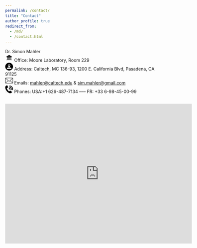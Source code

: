 ```yaml
---
permalink: /contact/
title: "Contact"
author_profile: true
redirect_from: 
  - /md/
  - /contact.html
---
```


Dr. Simon Mahler
<br> <img src="../images/building.png" alt="Building" style="width:25px;height:25px;"> Office: Moore Laboratory, Room 229
<br> <img src="../images/address.png" alt="Address" style="width:25px;height:25px;"> Address: Caltech, MC 136-93, 1200 E. California Blvd, Pasadena, CA 91125
<br> <img src="../images/email.png" alt="Email" style="width:25px;height:25px;"> Emails: mahler@caltech.edu & sim.mahler@gmail.com
<br> <img src="../images/phone.png" alt="PhoneUS" style="width:25px;height:25px;"> Phones:  USA:+1 626-487-7134  –––  FR: +33 6-98-45-00-99

<br>
<iframe src="https://www.google.com/maps/embed?pb=!1m18!1m12!1m3!1d3302.259034990722!2d-118.12722022379234!3d34.139714413105715!2m3!1f0!2f0!3f0!3m2!1i1024!2i768!4f13.1!3m3!1m2!1s0x80c2c3581821ddd9%3A0xd8297014b593f838!2sMoore%20Laboratory%2C%20Pasadena%2C%20CA%2091125!5e0!3m2!1sen!2sus!4v1733873734107!5m2!1sen!2sus" width="600" height="450" style="border:0;" allowfullscreen="" loading="lazy" referrerpolicy="no-referrer-when-downgrade"></iframe>

